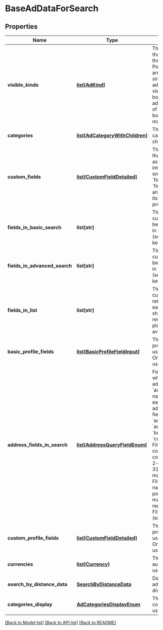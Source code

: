 # BaseAdDataForSearch

## Properties
Name | Type | Description | Notes
------------ | ------------- | ------------- | -------------
**visible_kinds** | [**list[AdKind]**](AdKind.md) | The advertisement kinds that can be searched by the authenticated user Possibles values for each array element are: * simple: A simple advertisement that can be viewed, but not directly bought * webshop: An advertisement that is part of an webshop. Can be bought, there is stock management, etc.  | [optional] 
**categories** | [**list[AdCategoryWithChildren]**](AdCategoryWithChildren.md) | The advertisement categories each with its children, forming a tree  | [optional] 
**custom_fields** | [**list[CustomFieldDetailed]**](CustomFieldDetailed.md) | The list of custom fields that are either to be used as search filter (if its internal name is present on either  &#x60;fieldsInBasicSearch&#x60; or &#x60;fieldsInAdvancedSearch&#x60;) and / or in the result list (if its internal name is present on &#x60;fieldsInList&#x60;).   | [optional] 
**fields_in_basic_search** | **list[str]** | The internal names of the custom fields that should be used as search filters in the basic section (separated fields, not keywords)  | [optional] 
**fields_in_advanced_search** | **list[str]** | The internal names of the custom fields that should be used as search filters in the advanced section (separated fields, not keywords)  | [optional] 
**fields_in_list** | **list[str]** | The internal names of the custom fields that will be returned together with each advertisement, and should be shown in the result list. This feature is planned, but not yet available.  | [optional] 
**basic_profile_fields** | [**list[BasicProfileFieldInput]**](BasicProfileFieldInput.md) | The list of basic user profile fields that can be used as search filters. Only returned if searching user advertisements.  | [optional] 
**address_fields_in_search** | [**list[AddressQueryFieldEnum]**](AddressQueryFieldEnum.md) | Fields which can be used when filtering by user address, by using the &#x60;address.&lt;addressField&gt;&#x60; name Possibles values for each array element are: * address: Filters by any field in the street address: &#x60;addressLine1&#x60;, &#x60;addressLine2&#x60;, &#x60;street&#x60;, &#x60;buildingNumber&#x60; or &#x60;complement&#x60;   * city: Filters by city name * country: Filters by country, represented as 2-letter, uppercase, ISO 3166-1 code (exact match) * neighborhood: Filters by neighborhood name  * poBox: Filters by post-office box (exact match) * region: Filters by region or state * zip: Filters by zip (postal) code (exact match)  | [optional] 
**custom_profile_fields** | [**list[CustomFieldDetailed]**](CustomFieldDetailed.md) | The list of custom user profile fields that can be used as search filters. Only returned if searching user advertisements.  | [optional] 
**currencies** | [**list[Currency]**](Currency.md) | The currencies the authenticated user may use to filter by price   | [optional] 
**search_by_distance_data** | [**SearchByDistanceData**](SearchByDistanceData.md) | Data for searching advertisements by distance | [optional] 
**categories_display** | [**AdCategoriesDisplayEnum**](AdCategoriesDisplayEnum.md) | The category view configured for the logged user. | [optional] 

[[Back to Model list]](../README.md#documentation-for-models) [[Back to API list]](../README.md#documentation-for-api-endpoints) [[Back to README]](../README.md)


